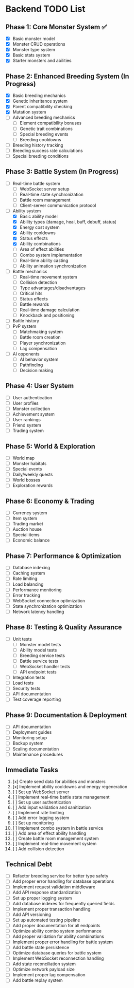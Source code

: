 # Backend TODO List

## Phase 1: Core Monster System ✅
- [x] Basic monster model
- [x] Monster CRUD operations
- [x] Monster type system
- [x] Basic stats system
- [x] Starter monsters and abilities

## Phase 2: Enhanced Breeding System (In Progress)
- [x] Basic breeding mechanics
- [x] Genetic inheritance system
- [x] Parent compatibility checking
- [x] Mutation system
- [ ] Advanced breeding mechanics
  - [ ] Element compatibility bonuses
  - [ ] Genetic trait combinations
  - [ ] Special breeding events
  - [ ] Breeding cooldowns
- [ ] Breeding history tracking
- [ ] Breeding success rate calculations
- [ ] Special breeding conditions

## Phase 3: Battle System (In Progress)
- [ ] Real-time battle system
  - [ ] WebSocket server setup
  - [ ] Real-time state synchronization
  - [ ] Battle room management
  - [ ] Client-server communication protocol
- [ ] Ability system
  - [x] Basic ability model
  - [x] Ability types (damage, heal, buff, debuff, status)
  - [x] Energy cost system
  - [x] Ability cooldowns
  - [x] Status effects
  - [x] Ability combinations
  - [ ] Area of effect abilities
  - [ ] Combo system implementation
  - [ ] Real-time ability casting
  - [ ] Ability animation synchronization
- [ ] Battle mechanics
  - [ ] Real-time movement system
  - [ ] Collision detection
  - [ ] Type advantages/disadvantages
  - [ ] Critical hits
  - [ ] Status effects
  - [ ] Battle rewards
  - [ ] Real-time damage calculation
  - [ ] Knockback and positioning
- [ ] Battle history
- [ ] PvP system
  - [ ] Matchmaking system
  - [ ] Battle room creation
  - [ ] Player synchronization
  - [ ] Lag compensation
- [ ] AI opponents
  - [ ] AI behavior system
  - [ ] Pathfinding
  - [ ] Decision making

## Phase 4: User System
- [ ] User authentication
- [ ] User profiles
- [ ] Monster collection
- [ ] Achievement system
- [ ] User rankings
- [ ] Friend system
- [ ] Trading system

## Phase 5: World & Exploration
- [ ] World map
- [ ] Monster habitats
- [ ] Special events
- [ ] Daily/weekly quests
- [ ] World bosses
- [ ] Exploration rewards

## Phase 6: Economy & Trading
- [ ] Currency system
- [ ] Item system
- [ ] Trading market
- [ ] Auction house
- [ ] Special items
- [ ] Economic balance

## Phase 7: Performance & Optimization
- [ ] Database indexing
- [ ] Caching system
- [ ] Rate limiting
- [ ] Load balancing
- [ ] Performance monitoring
- [ ] Error tracking
- [ ] WebSocket connection optimization
- [ ] State synchronization optimization
- [ ] Network latency handling

## Phase 8: Testing & Quality Assurance
- [ ] Unit tests
  - [ ] Monster model tests
  - [ ] Ability model tests
  - [ ] Breeding service tests
  - [ ] Battle service tests
  - [ ] WebSocket handler tests
  - [ ] API endpoint tests
- [ ] Integration tests
- [ ] Load tests
- [ ] Security tests
- [ ] API documentation
- [ ] Test coverage reporting

## Phase 9: Documentation & Deployment
- [ ] API documentation
- [ ] Deployment guides
- [ ] Monitoring setup
- [ ] Backup system
- [ ] Scaling documentation
- [ ] Maintenance procedures

## Immediate Tasks
1. [x] Create seed data for abilities and monsters
2. [x] Implement ability cooldowns and energy regeneration
3. [ ] Set up WebSocket server
4. [ ] Implement real-time battle state management
5. [ ] Set up user authentication
6. [ ] Add input validation and sanitization
7. [ ] Implement rate limiting
8. [ ] Add error logging system
9. [ ] Set up monitoring
10. [ ] Implement combo system in battle service
11. [ ] Add area of effect ability handling
12. [ ] Create battle room management system
13. [ ] Implement real-time movement system
14. [ ] Add collision detection

## Technical Debt
- [ ] Refactor breeding service for better type safety
- [ ] Add proper error handling for database operations
- [ ] Implement request validation middleware
- [ ] Add API response standardization
- [ ] Set up proper logging system
- [ ] Add database indexes for frequently queried fields
- [ ] Implement proper transaction handling
- [ ] Add API versioning
- [ ] Set up automated testing pipeline
- [ ] Add proper documentation for all endpoints
- [ ] Optimize ability combo system performance
- [ ] Add proper validation for ability combinations
- [ ] Implement proper error handling for battle system
- [ ] Add battle state persistence
- [ ] Optimize database queries for battle system
- [ ] Implement WebSocket reconnection handling
- [ ] Add state reconciliation system
- [ ] Optimize network payload size
- [ ] Implement proper lag compensation
- [ ] Add battle replay system 